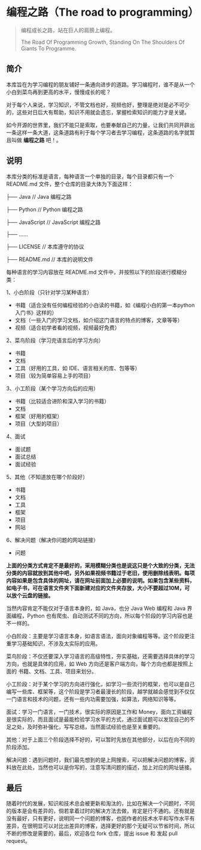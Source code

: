# 编程之路（The road to programming）
> 编程成长之路，站在巨人的肩膀上编程。
>
> The Road Of Programming Growth, Standing On The Shoulders Of Giants To Programme.



## 简介

本库旨在为学习编程的朋友铺好一条通向进步的道路。学习编程时，谁不是从一个小白到菜鸟再到更高的水平，慢慢成长的呢？

对于每个人来说，学习知识，不管文档也好，视频也好，整理是绝对是必不可少的，这些对日后大有帮助，知识不用就会遗忘，掌握检索知识的能力才是关键。

如今开源的世界里，我们不能只是索取，也要奉献自己的力量，让我们共同开辟出一条这样一条大道，这条道路有利于每个学习者去学习编程，这条道路的名字就暂且叫做 **编程之路** 吧！。



## 说明

本库分类的标准是语言，每种语言一个单独的目录，每个目录都只有一个 README.md 文件，整个仓库的目录大体为下面这样：

├── Java			// Java 编程之路

├── Python			// Python 编程之路

├── JavaScript		// JavaScript 编程之路

├── ......

├── LICENSE		// 本库遵守的协议

├── README.md 	// 本库的说明文件

每种语言的学习内容放在 README.md 文件中，并按照以下的阶段进行模糊分类：

1、小白阶段（只针对学习某种语言）

 - 书籍（适合没有任何编程经验的小白读的书籍，如《编程小白的第一本python入门书》这样的）
 - 文档（一些入门的学习文档，如介绍这门语言的特点的博客，文章等等）
 - 视频（适合初学者看的视频，视频最好免费）

2、菜鸟阶段（学习完语言后的学习方向）

- 书籍
- 文档
- 工具（好用的工具，如 IDE、语言相关的库、包等等）
- 项目（较为简单容易上手的项目）

3、小工阶段（某个学习方向后的应用）

- 书籍（比较适合进阶和深入学习的书籍）
- 文档
- 框架（好用的框架）
- 项目（大型的项目）

4、面试

- 面试题
- 面试总结
- 面试经验

5、其他（不知道放在哪个阶段好）

- 书籍
- 文档
- 工具
- 框架
- 项目
- 网站

6、解决问题（解决你问题的网站链接）

- 问题

**上面的分类方式肯定不是最好的，采用模糊分类也是说这只是个大致的分类，无法分类的内容就放到其他中吧，另外如果视频书籍过于老旧，使用删除线表明。每项内容如果是包含具体的网址，请在网址前面加上必要的说明。如果包含某些资料，如电子书，可在语言文件夹下面新建对应的文件夹存放，大小不要超过10M，可以放个云盘的链接。**

当然内容肯定不能仅对于语言本身的，如 Java，也分 Java Web 编程和 Java 界面编程，Python 也有爬虫、自动测试不同的方向，所以每个阶段的学习内容也是不一样的。

小白阶段：主要是学习语言本身，如语言语法，面向对象编程等等。这个阶段更注重学习基础知识，不涉及太实际的应用。

菜鸟阶段：不仅还要深入学习语言的高级特性，夯实基础，还需要选择具体的学习方向，也就是具体的应用，如 Web 方向还是客户端方向，每个方向也都是按照上面的 书籍、文档、工具、项目来划分。

小工阶段：对于某个学习的方向进行强化，如学习一些流行的框架，也可以是自己编写一些库、框架等，这个阶段是学习者最漫长的阶段，越学就越会感觉到不仅仅一门语言和技术的问题，还有一些内功需要加强，如算法，网络知识等等。

面试：学习一门语言，一门技术，很实际的原因是工作和 Money，面向工资编程是很实际的，而且面试是最能检验学习水平的方式，通过面试题可以发现自己的不足之处，及时弥补强化，写写总结，当然面试经验也是至关重要的。

其他：对于上面三个阶段选择不好的，可以暂时先放在其他部分，以后在向不同的阶段添加。

解决问题：遇到问题时，我们最先想到的是上网搜索，可以把解决问题的博客，资料放在此处，当然也可以是你写的，注意写清问题的描述，加上对应的网址链接。



## 最后

随着时代的发展，知识和技术总会被更新和淘汰的，比如在解决一个问题时，不同的版本是会有差异的，倘若拿着过时的解决方法去做，肯定是行不通的。还有就是没有最好，只有更好，说明同一个问题的博客，也因作者的技术水平和写作水平有差异，在很明显可以对比出差异的博客，选择更好的那个无疑可以节省时间，所以不断的修改是需要的，最后，欢迎各位 fork 仓库，提出 issue 和 发起 pull request。

